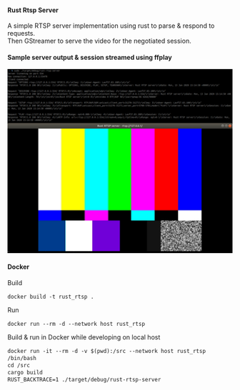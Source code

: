 #### Rust Rtsp Server 

A simple RTSP server implementation using rust to parse & respond to requests.  
Then GStreamer to serve the video for the negotiated session. 

#### Sample server output & session streamed using ffplay

![Alt text](rust_rtsp_server.png "Rust Rtsp Server")

#### Docker  

Build  
```
docker build -t rust_rtsp .
```

Run
```
docker run --rm -d --network host rust_rtsp                                         
``` 

Build & run in Docker while developing on local host
```
docker run -it --rm -d -v $(pwd):/src --network host rust_rtsp /bin/bash
cd /src
cargo build
RUST_BACKTRACE=1 ./target/debug/rust-rtsp-server
```